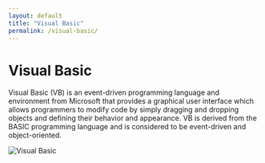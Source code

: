 ```yaml
---
layout: default
title: "Visual Basic"
permalink: /visual-basic/
---
```


# Visual Basic

Visual Basic (VB) is an event-driven programming language and environment from Microsoft that provides a graphical user interface which allows programmers to modify code by simply dragging and dropping objects and defining their behavior and appearance. VB is derived from the BASIC programming language and is considered to be event-driven and object-oriented.

![Visual Basic](https://www.tiobe.com/wp-content/themes/tiobe/tiobe-index/images/Visual_Basic.png)
